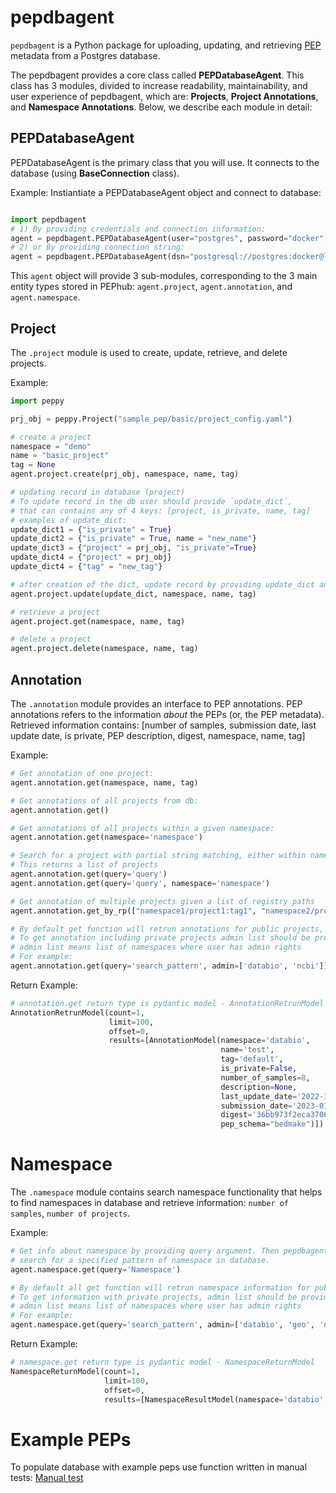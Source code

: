 # pepdbagent

`pepdbagent` is a Python package for uploading, updating, and retrieving [PEP](http://pep.databio.org/en/latest/) metadata from a Postgres database.

The pepdbagent provides a core class called **PEPDatabaseAgent**. This class has 3 modules, divided 
to increase readability, maintainability, and user experience of pepdbagent, which are: **Projects**, 
**Project Annotations**, and **Namespace Annotations**.  Below, we describe each module in detail:

## PEPDatabaseAgent
PEPDatabaseAgent is the primary class that you will use. It connects to the database (using **BaseConnection** class).

Example: Instiantiate a PEPDatabaseAgent object and connect to database:

```python

import pepdbagent
# 1) By providing credentials and connection information:
agent = pepdbagent.PEPDatabaseAgent(user="postgres", password="docker", )
# 2) or By providing connection string:
agent = pepdbagent.PEPDatabaseAgent(dsn="postgresql://postgres:docker@localhost:5432/pep-db")
```

This `agent` object will provide 3 sub-modules, corresponding to the 3 main entity types stored in PEPhub: `agent.project`,  `agent.annotation`, and `agent.namespace`.

## Project

The `.project` module is used to create, update, retrieve, and delete projects.

Example:

```python
import peppy

prj_obj = peppy.Project("sample_pep/basic/project_config.yaml")

# create a project
namespace = "demo"
name = "basic_project"
tag = None
agent.project.create(prj_obj, namespace, name, tag)

# updating record in database (project)
# To update record in the db user should provide `update_dict`,
# that can contains any of 4 keys: [project, is_private, name, tag]
# examples of update_dict:
update_dict1 = {"is_private" = True}
update_dict2 = {"is_private" = True, name = "new_name"}
update_dict3 = {"project" = prj_obj, "is_private"=True}
update_dict4 = {"project" = prj_obj}
update_dict4 = {"tag" = "new_tag"}

# after creation of the dict, update record by providing update_dict and namespace, name and tag:
agent.project.update(update_dict, namespace, name, tag)

# retrieve a project
agent.project.get(namespace, name, tag)

# delete a project
agent.project.delete(namespace, name, tag)
```

## Annotation

The `.annotation` module provides an interface to PEP annotations. 
PEP annotations refers to the information *about* the PEPs (or, the PEP metadata). 
Retrieved information contains: [number of samples, submission date, last update date,
is private, PEP description, digest, namespace, name, tag]

Example:
```python
# Get annotation of one project:
agent.annotation.get(namespace, name, tag)

# Get annotations of all projects from db:
agent.annotation.get()

# Get annotations of all projects within a given namespace:
agent.annotation.get(namespace='namespace')

# Search for a project with partial string matching, either within namespace or entire database
# This returns a list of projects
agent.annotation.get(query='query')
agent.annotation.get(query='query', namespace='namespace')

# Get annotation of multiple projects given a list of registry paths
agent.annotation.get_by_rp(["namespace1/project1:tag1", "namespace2/project2:tag2"])

# By default get function will retrun annotations for public projects,
# To get annotation including private projects admin list should be provided.
# admin list means list of namespaces where user has admin rights
# For example:
agent.annotation.get(query='search_pattern', admin=['databio', 'ncbi'])
```
Return Example:
```python
# annotation.get return type is pydantic model - AnnotationRetrunModel
AnnotationRetrunModel(count=1,
                      limit=100, 
                      offset=0,
                      results=[AnnotationModel(namespace='databio', 
                                               name='test', 
                                               tag='default', 
                                               is_private=False, 
                                               number_of_samples=8, 
                                               description=None, 
                                               last_update_date='2022-11-09', 
                                               submission_date='2023-01-09', 
                                               digest='36bb973f2eca3706ed9852abddd',
                                               pep_schema="bedmake")])
```


# Namespace
The `.namespace` module contains search namespace functionality that helps to find namespaces in database 
and retrieve information: `number of samples`, `number of projects`.

Example:
```python
# Get info about namespace by providing query argument. Then pepdbagent will
# search for a specified pattern of namespace in database.
agent.namespace.get(query='Namespace')

# By default all get function will retrun namespace information for public projects,
# To get information with private projects, admin list should be provided.
# admin list means list of namespaces where user has admin rights
# For example:
agent.namespace.get(query='search_pattern', admin=['databio', 'geo', 'ncbi'])
```
Return Example:
```python
# namespace.get return type is pydantic model - NamespaceReturnModel
NamespaceReturnModel(count=1, 
                     limit=100, 
                     offset=0, 
                     results=[NamespaceResultModel(namespace='databio', number_of_projects=6, number_of_samples=470)])
```


# Example PEPs
To populate database with example peps use function written in manual tests: [Manual test](../manual_tests.py)